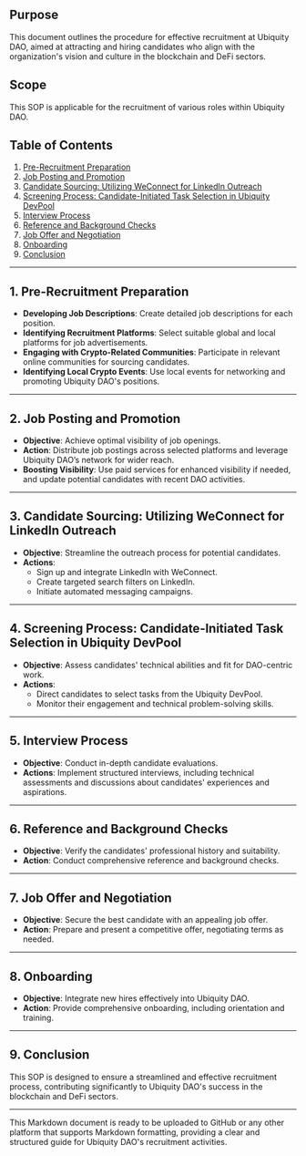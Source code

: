 ## Purpose

This document outlines the procedure for effective recruitment at Ubiquity DAO, aimed at attracting and hiring candidates who align with the organization's vision and culture in the blockchain and DeFi sectors.

## Scope

This SOP is applicable for the recruitment of various roles within Ubiquity DAO.

## Table of Contents

1. [Pre-Recruitment Preparation](#pre-recruitment-preparation)
2. [Job Posting and Promotion](#job-posting-and-promotion)
3. [Candidate Sourcing: Utilizing WeConnect for LinkedIn Outreach](#candidate-sourcing-utilizing-weconnect-for-linkedin-outreach)
4. [Screening Process: Candidate-Initiated Task Selection in Ubiquity DevPool](#screening-process-candidate-initiated-task-selection-in-ubiquity-devpool)
5. [Interview Process](#interview-process)
6. [Reference and Background Checks](#reference-and-background-checks)
7. [Job Offer and Negotiation](#job-offer-and-negotiation)
8. [Onboarding](#onboarding)
9. [Conclusion](#conclusion)

---

<a name="pre-recruitment-preparation"></a>
## 1. Pre-Recruitment Preparation

- **Developing Job Descriptions**: Create detailed job descriptions for each position.
- **Identifying Recruitment Platforms**: Select suitable global and local platforms for job advertisements.
- **Engaging with Crypto-Related Communities**: Participate in relevant online communities for sourcing candidates.
- **Identifying Local Crypto Events**: Use local events for networking and promoting Ubiquity DAO's positions.

---

<a name="job-posting-and-promotion"></a>
## 2. Job Posting and Promotion

- **Objective**: Achieve optimal visibility of job openings.
- **Action**: Distribute job postings across selected platforms and leverage Ubiquity DAO’s network for wider reach.
- **Boosting Visibility**: Use paid services for enhanced visibility if needed, and update potential candidates with recent DAO activities.

---

<a name="candidate-sourcing-utilizing-weconnect-for-linkedin-outreach"></a>
## 3. Candidate Sourcing: Utilizing WeConnect for LinkedIn Outreach

- **Objective**: Streamline the outreach process for potential candidates.
- **Actions**:
    - Sign up and integrate LinkedIn with WeConnect.
    - Create targeted search filters on LinkedIn.
    - Initiate automated messaging campaigns.

---

<a name="screening-process-candidate-initiated-task-selection-in-ubiquity-devpool"></a>
## 4. Screening Process: Candidate-Initiated Task Selection in Ubiquity DevPool

- **Objective**: Assess candidates' technical abilities and fit for DAO-centric work.
- **Actions**:
    - Direct candidates to select tasks from the Ubiquity DevPool.
    - Monitor their engagement and technical problem-solving skills.

---

<a name="interview-process"></a>
## 5. Interview Process

- **Objective**: Conduct in-depth candidate evaluations.
- **Actions**: Implement structured interviews, including technical assessments and discussions about candidates' experiences and aspirations.

---

<a name="reference-and-background-checks"></a>
## 6. Reference and Background Checks

- **Objective**: Verify the candidates' professional history and suitability.
- **Action**: Conduct comprehensive reference and background checks.

---

<a name="job-offer-and-negotiation"></a>
## 7. Job Offer and Negotiation

- **Objective**: Secure the best candidate with an appealing job offer.
- **Action**: Prepare and present a competitive offer, negotiating terms as needed.

---

<a name="onboarding"></a>
## 8. Onboarding

- **Objective**: Integrate new hires effectively into Ubiquity DAO.
- **Action**: Provide comprehensive onboarding, including orientation and training.

---

<a name="conclusion"></a>
## 9. Conclusion

This SOP is designed to ensure a streamlined and effective recruitment process, contributing significantly to Ubiquity DAO's success in the blockchain and DeFi sectors.

---

This Markdown document is ready to be uploaded to GitHub or any other platform that supports Markdown formatting, providing a clear and structured guide for Ubiquity DAO's recruitment activities.
